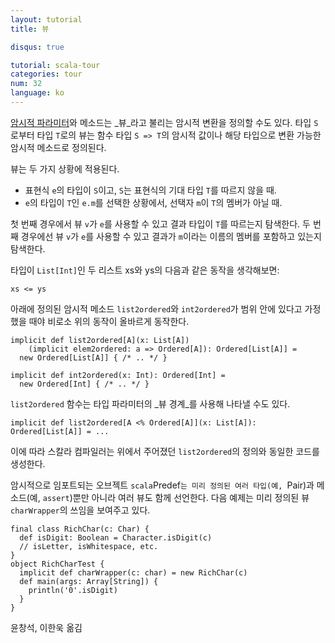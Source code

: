 ```yaml
---
layout: tutorial
title: 뷰

disqus: true

tutorial: scala-tour
categories: tour
num: 32
language: ko
---
```


[암시적 파라미터](implicit-parameters.html)와 메소드는 _뷰_라고 불리는 암시적 변환을 정의할 수도 있다. 타입 `S`로부터 타입 `T`로의 뷰는 함수 타입 `S => T`의 암시적 값이나 해당 타입으로 변환 가능한 암시적 메소드로 정의된다.

뷰는 두 가지 상황에 적용된다.

* 표현식 `e`의 타입이 `S`이고, `S`는 표현식의 기대 타입 `T`를 따르지 않을 때.
* `e`의 타입이 `T`인 `e.m`를 선택한 상황에서, 선택자 `m`이 `T`의 멤버가 아닐 때.


첫 번째 경우에서 뷰 `v`가 `e`를 사용할 수 있고 결과 타입이 `T`를 따르는지 탐색한다.
두 번째 경우에선 뷰 `v`가 `e`를 사용할 수 있고 결과가 `m`이라는 이름의 멤버를 포함하고 있는지 탐색한다.

타입이 `List[Int]`인 두 리스트 xs와 ys의 다음과 같은 동작을 생각해보면:

    xs <= ys

아래에 정의된 암시적 메소드 `list2ordered`와 `int2ordered`가 범위 안에 있다고 가정했을 때야 비로소 위의 동작이 올바르게 동작한다.

    implicit def list2ordered[A](x: List[A])
        (implicit elem2ordered: a => Ordered[A]): Ordered[List[A]] =
      new Ordered[List[A]] { /* .. */ }
    
    implicit def int2ordered(x: Int): Ordered[Int] = 
      new Ordered[Int] { /* .. */ }
  
`list2ordered` 함수는 타입 파라미터의 _뷰 경계_를 사용해 나타낼 수도 있다.

    implicit def list2ordered[A <% Ordered[A]](x: List[A]): Ordered[List[A]] = ...
  
이에 따라 스칼라 컴파일러는 위에서 주어졌던 `list2ordered`의 정의와 동일한 코드를 생성한다.

암시적으로 임포트되는 오브젝트 `scala`Predef`는 미리 정의된 여러 타입(예, `Pair)과 메소드(예, `assert`)뿐만 아니라 여러 뷰도 함께 선언한다. 다음 예제는 미리 정의된 뷰 `charWrapper`의 쓰임을 보여주고 있다.

    final class RichChar(c: Char) {
      def isDigit: Boolean = Character.isDigit(c)
      // isLetter, isWhitespace, etc.
    }
    object RichCharTest {
      implicit def charWrapper(c: char) = new RichChar(c)
      def main(args: Array[String]) {
        println('0'.isDigit)
      }
    }


윤창석, 이한욱 옮김
